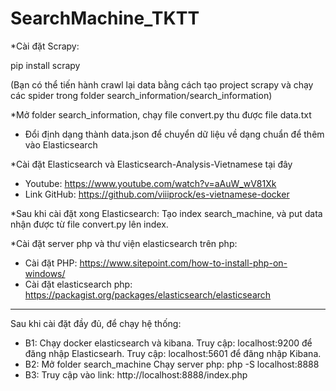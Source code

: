 # SearchMachine_TKTT

*Cài đặt Scrapy:

pip install scrapy

(Bạn có thể tiến hành crawl lại data bằng cách tạo project scrapy và chạy các spider trong folder search_information/search_information)

*Mở folder search_information, chạy file convert.py thu được file data.txt
- Đổi định dạng thành data.json để chuyển dữ liệu về dạng chuẩn để thêm vào Elasticsearch

*Cài đặt Elasticsearch và Elasticsearch-Analysis-Vietnamese tại đây

- Youtube: https://www.youtube.com/watch?v=aAuW_wV81Xk
- Link GitHub: https://github.com/viiiprock/es-vietnamese-docker

*Sau khi cài đặt xong Elasticsearch: Tạo index search_machine, và put data nhận được từ file convert.py lên index.

*Cài đặt server php và thư viện elasticsearch trên php:

- Cài đặt PHP: https://www.sitepoint.com/how-to-install-php-on-windows/
- Cài đặt elasticsearch php: https://packagist.org/packages/elasticsearch/elasticsearch

-------------------------
Sau khi cài đặt đầy đủ, để chạy hệ thống:
- B1: Chạy docker elasticsearch và kibana.
    Truy cập: localhost:9200 để đăng nhập Elasticsearh.
    Truy cập: localhost:5601 để đăng nhập Kibana.
- B2: Mở folder search_machine 
    Chạy server php: php -S localhost:8888
- B3: Truy cập vào link: http://localhost:8888/index.php